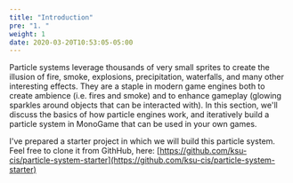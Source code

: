 ```yaml
---
title: "Introduction"
pre: "1. "
weight: 1
date: 2020-03-20T10:53:05-05:00
---
```

Particle systems leverage thousands of very small sprites to create the illusion of fire, smoke, explosions, precipitation, waterfalls, and many other interesting effects.  They are a staple in modern game engines both to create ambience (i.e. fires and smoke) and to enhance gameplay (glowing sparkles around objects that can be interacted with).  In this section, we'll discuss the basics of how particle engines work, and iteratively build a particle system in MonoGame that can be used in your own games.

I've prepared a starter project in which we will build this particle system.  Feel free to clone it from GithHub, here: [https://github.com/ksu-cis/particle-system-starter](https://github.com/ksu-cis/particle-system-starter)